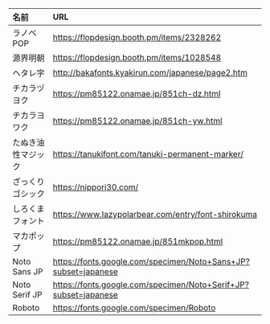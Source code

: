| 名前 | URL |
| :--  | :-- |
| ラノベPOP | https://flopdesign.booth.pm/items/2328262 |
| 源界明朝 | https://flopdesign.booth.pm/items/1028548 |
| ヘタレ字 | http://bakafonts.kyakirun.com/japanese/page2.htm |
| チカラヅヨク | https://pm85122.onamae.jp/851ch-dz.html |
| チカラヨワク | https://pm85122.onamae.jp/851ch-yw.html |
| たぬき油性マジック | https://tanukifont.com/tanuki-permanent-marker/ |
| ざっくりゴシック | https://nippori30.com/ |
| しろくまフォント | https://www.lazypolarbear.com/entry/font-shirokuma |
| マカポップ | https://pm85122.onamae.jp/851mkpop.html |
| Noto Sans JP | https://fonts.google.com/specimen/Noto+Sans+JP?subset=japanese |
| Noto Serif JP | https://fonts.google.com/specimen/Noto+Serif+JP?subset=japanese |
| Roboto | https://fonts.google.com/specimen/Roboto |
